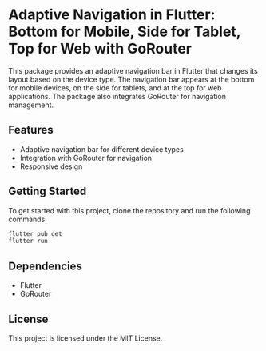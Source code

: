 # Adaptive Navigation in Flutter: Bottom for Mobile, Side for Tablet, Top for Web with GoRouter

This package provides an adaptive navigation bar in Flutter that changes its layout based on the device type. The navigation bar appears at the bottom for mobile devices, on the side for tablets, and at the top for web applications. The package also integrates GoRouter for navigation management.


## Features

- Adaptive navigation bar for different device types
- Integration with GoRouter for navigation
- Responsive design

## Getting Started

To get started with this project, clone the repository and run the following commands:

```bash
flutter pub get
flutter run
```

## Dependencies

- Flutter
- GoRouter

## License

This project is licensed under the MIT License.
